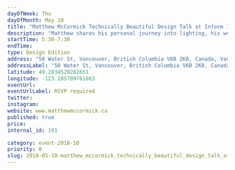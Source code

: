 ```yaml
---
dayOfWeek: Thu
dayOfMonth: May 10
title: "Matthew McCormick Technically Beautiful Design Talk at Inform Interiors"
description: "Matthew shares his personal journey into lighting, his work and inspiration since he created his eponymous studio in 2013.<br> "
startTime: 5:30-7:30
endTime: 
type: Design Edition
address: "50 Water St, Vancouver, British Columbia V6B 2K8, Canada, Vancouver, BC, Canada"
addressLabel: "50 Water St, Vancouver, British Columbia V6B 2K8, Canada"
latitude: 49.2834529282651
longitude: -123.105709761663
eventUrl: 
eventUrlLabel: RSVP required
twitter: 
instagram: 
website: www.matthewmccormick.ca
published: true
price: 
internal_id: 191

category: event-2018-10
priority: 0
slug: 2018-05-10-matthew_mccormick_technically_beautiful_design_talk_at_inform_interiors
---
```

